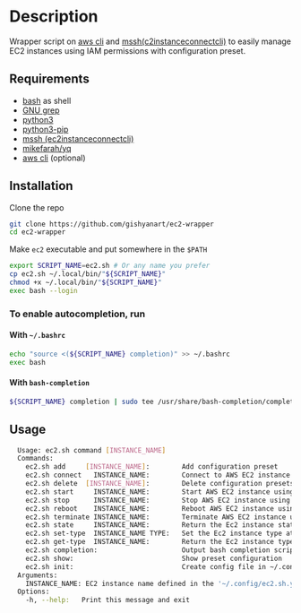 # Description

Wrapper script on [aws cli](https://docs.aws.amazon.com/cli/latest/userguide/getting-started-install.html) and [mssh(c2instanceconnectcli)](https://pypi.org/project/ec2instanceconnectcli/) to easily manage EC2 instances using IAM permissions with configuration preset.

## Requirements

- [bash](https://www.gnu.org/software/bash/) as shell
- [GNU grep](https://www.gnu.org/software/grep/manual/grep.html)
- [python3](https://www.python.org/)
- [python3-pip](https://github.com/pypa/pip)
- [mssh (ec2instanceconnectcli)](https://pypi.org/project/ec2instanceconnectcli/)
- [mikefarah/yq](https://github.com/mikefarah/yq)
- [aws cli](https://docs.aws.amazon.com/cli/latest/userguide/getting-started-install.html) (optional)

## Installation

Clone the repo

```bash
git clone https://github.com/gishyanart/ec2-wrapper
cd ec2-wrapper
```

Make `ec2` executable and put somewhere in the `$PATH`

```bash
export SCRIPT_NAME=ec2.sh # Or any name you prefer
cp ec2.sh ~/.local/bin/"${SCRIPT_NAME}"
chmod +x ~/.local/bin/"${SCRIPT_NAME}"
exec bash --login
```

### To enable autocompletion, run

#### With `~/.bashrc`

```bash
echo "source <(${SCRIPT_NAME} completion)" >> ~/.bashrc
exec bash
```

#### With `bash-completion`

```bash
${SCRIPT_NAME} completion | sudo tee /usr/share/bash-completion/completions/"${SCRIPT_NAME}"
```

## Usage

```bash
  Usage: ec2.sh command [INSTANCE_NAME]
  Commands:
    ec2.sh add     [INSTANCE_NAME]:        Add configuration preset
    ec2.sh connect   INSTANCE_NAME:        Connect to AWS EC2 instance using InstanceID attached to INSTANCE_NAME in ~/.config/ec2.sh.yaml using 'mssh'
    ec2.sh delete  [INSTANCE_NAME]:        Delete configuration presets for INSTANCE_ID
    ec2.sh start     INSTANCE_NAME:        Start AWS EC2 instance using InstanceID attached to INSTANCE_NAME in ~/.config/ec2.sh.yaml using 'aws'
    ec2.sh stop      INSTANCE_NAME:        Stop AWS EC2 instance using InstanceID attached to INSTANCE_NAME in ~/.config/ec2.sh.yaml using 'aws'
    ec2.sh reboot    INSTANCE_NAME:        Reboot AWS EC2 instance using InstanceID attached to INSTANCE_NAME in ~/.config/ec2.sh.yaml using 'aws'
    ec2.sh terminate INSTANCE_NAME:        Terminate AWS EC2 instance using InstanceID attached to INSTANCE_NAME in ~/.config/ec2.sh.yaml using 'aws'
    ec2.sh state     INSTANCE_NAME:        Return the Ec2 instance state attached to INSTANCE_NAME using 'aws'
    ec2.sh set-type  INSTANCE_NAME TYPE:   Set the Ec2 instance type attached to INSTANCE_NAME using 'aws'
    ec2.sh get-type  INSTANCE_NAME:        Return the Ec2 instance type attached to INSTANCE_NAME using 'aws'
    ec2.sh completion:                     Output bash completion script
    ec2.sh show:                           Show preset configuration
    ec2.sh init:                           Create config file in ~/.config and check requirements: grep, python3, python3-pip, mssh(ec2instanceconnectcli), mikefarah/yq
  Arguments:
    INSTANCE_NAME: EC2 instance name defined in the '~/.config/ec2.sh.yaml' file
  Options:
    -h, --help:   Print this message and exit
```
